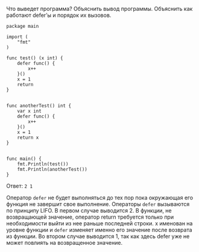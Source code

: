 Что выведет программа? Объяснить вывод программы. Объяснить как работают defer’ы и порядок их вызовов.

    package main
    
    import (
        "fmt"
    )
    
    func test() (x int) {
        defer func() {
            x++
        }()
        x = 1
        return
    }
    
    
    func anotherTest() int {
        var x int
        defer func() {
            x++
        }()
        x = 1
        return x
    }
    
    
    func main() {
        fmt.Println(test())
        fmt.Println(anotherTest())
    }

Ответ:
`2
1`

Оператор `defer` не будет выполняться до тех пор пока окружающая его функция не
завершит свое выполнение. Операторы `defer` вызываются по принципу LIFO.
В первом случае выводится 2. В функции, не возвращающей значение, оператор
return требуется только при необходимости выйти из нее раньше последней
строки. x именован на уровне функции и `defer` изменяет именно его значение после возврата из функции.
Во втором случае выводится 1, так как здесь defer уже не может повлиять
на возвращенное значение.

